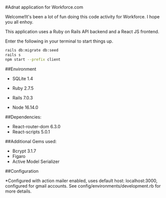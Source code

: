 #Adnat application for Workforce.com

Welcome!It's been a lot of fun doing this code activity for Workforce. I hope you all enhoy.

This application uses a Ruby on Rails API backend and a React JS frontend. 

Enter the following in your terminal to start things up. 

 ```sh 
rails db:migrate db:seed 
rails s
npm start --prefix client
```


##Environment

* SQLite 1.4

* Ruby 2.7.5

* Rails 7.0.3

* Node 16.14.0


##Dependencies: 

* React-router-dom 6.3.0
* React-scripts 5.0.1

##Additional Gems used: 

* Bcrypt 3.1.7 
* Figaro 
* Active Model Serializer 


##Configuration

*Configured with action mailer enabled, uses default host: localhost:3000, configured for gmail accounts. See config/environments/development.rb for more details.





